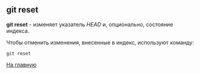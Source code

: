 ## git reset
**git reset** - изменяет указатель *HEAD* и, опционально, состояние индекса.

Чтобы отменить изменения, внесенные в индекс, используют команду:

```bash=
git reset
```



[На главную](readme.md)
